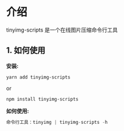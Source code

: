 # 介绍

tinyimg-scripts 是一个在线图片压缩命令行工具

## 1. 如何使用

**安装:**

```shell
yarn add tinyimg-scripts
```

or

```shell
npm install tinyimg-scripts
```

**如何使用:**

```js
命令行工具：tinyimg | tinyimg-scripts -h
```

